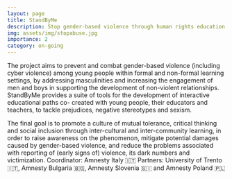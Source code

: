 ```yaml
---
layout: page
title: StandByMe
description: Stop gender-based violence through human rights education
img: assets/img/stopabuse.jpg
importance: 2
category: on-going
---
```


The project aims to prevent and combat gender-based violence (including cyber violence) among
young people within formal and non-formal learning settings, by addressing masculinities and
increasing the engagement of men and boys in supporting the development of non-violent
relationships. StandByMe provides a suite of tools for the development of interactive educational paths co-
created with young people, their educators and teachers, to tackle prejudices, negative stereotypes and sexism. 

The final goal is to promote a culture of mutual tolerance, critical thinking and social inclusion through
inter-cultural and inter-community learning, in order to raise awareness on the phenomenon, mitigate
potential damages caused by gender-based violence, and reduce the problems associated with
reporting of (early signs of) violence, its dark numbers and victimization.
    Coordinator: Amnesty Italy 🇮🇹
    Partners: University of Trento 🇮🇹, Amnesty Bulgaria 🇧🇬, Amnesty Slovenia 🇸🇮 and Amnesty Poland 🇵🇱